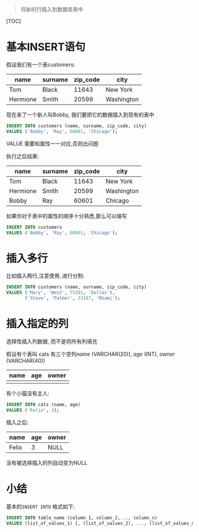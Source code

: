 > 将新的行插入到数据库表中

[TOC]

# 基本INSERT语句

假设我们有一个表customers:

| name     | surname | zip_code | city       |
| -------- | ------- | -------- | ---------- |
| Tom      | Black   | 11643    | New York   |
| Hermione | Smith   | 20599    | Washington |

现在来了一个新人叫Bobby, 我们要把它的数据插入到现有的表中

```sql
INSERT INTO customers (name, surname, zip_code, city) 
VALUES ('Bobby', 'Ray', 60601, 'Chicago');
```

VALUE 需要和属性一一对应,否则出问题

执行之后结果:

| name     | surname | zip_code | city       |
| -------- | ------- | -------- | ---------- |
| Tom      | Black   | 11643    | New York   |
| Hermione | Smith   | 20599    | Washington |
| Bobby    | Ray     | 60601    | Chicago    |

如果你对于表中的属性的顺序十分熟悉,那么可以缩写

```sql
INSERT INTO customers 
VALUES ('Bobby', 'Ray', 60601, 'Chicago');
```

# 插入多行

比如插入两行,注意使用`,`进行分割:

```sql
INSERT INTO customers (name, surname, zip_code, city) 
VALUES ('Mary', 'West', 75201, 'Dallas'), 
       ('Steve', 'Palmer', 33107, 'Miami');
```

# 插入指定的列

选择性插入列数据, 而不是将所有列填充

假设有个表叫 cats 有三个空列*name* (VARCHAR(20)), *age* (INT),  *owner* (VARCHAR(40))

| name | age  | owner |
| ---- | ---- | ----- |
|      |      |       |

 有个小猫没有主人:

```sql
INSERT INTO cats (name, age) 
VALUES ('Felix', 3);
```

插入之后:

| name  | age  | owner |
| ----- | ---- | ----- |
| Felix | 3    | NULL  |

没有被选择插入的列自动变为NULL

# 小结

基本的`INSERT INTO` 格式如下:

```sql
INSERT INTO table_name (column_1, column_2,..., column_n)
VALUES (list_of_values_1) [, (list_of_values_2), ..., (list_of_values_m)];
```